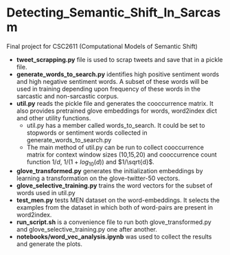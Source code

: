 # Detecting_Semantic_Shift_In_Sarcasm
Final project for CSC2611 (Computational Models of Semantic Shift)

- **tweet_scrapping.py** file is used to scrap tweets and save that in a pickle file.
- **generate_words_to_search.py** identifies high positive sentiment words and high negative sentiment words. A subset of these words will be used in training depending upon frequency of these words in the sarcastic and non-sarcastic corpus.
- **util.py** reads the pickle file and generates the cooccurrence matrix. It also provides pretrained glove embeddings for words, word2index dict and other utility functions.
  + util.py has a member called words_to_search. It could be set to stopwords or sentiment words collected in generate_words_to_search.py
  + The main method of util.py can be run to collect cooccurrence matrix for context window sizes (10,15,20) and cooccurrence count function $1/d$, $1/(1+log_{10}(d))$ and $1/\sqrt{d}$. 
- **glove_transformed.py** generates the initialization embeddings by learning a transformation on the glove-twitter-50 vectors.
- **glove_selective_training.py** trains the word vectors for the subset of words used in util.py
- **test_men.py** tests MEN dataset on the word-embeddings. It selects the examples from the dataset in which both of word-pairs are present in word2index. 
- **run_script.sh** is a convenience file to run both glove_transformed.py and glove_selective_training.py one after another.
- **notebooks/word_vec_analysis.ipynb** was used to collect the results and generate the plots.
